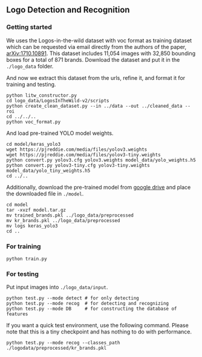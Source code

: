 ## Logo Detection and Recognition

### Getting started
We uses the Logos-in-the-wild dataset with voc format as training dataset which can be requested via email directly from the authors of the paper, [arXiv:1710.10891](https://arxiv.org/abs/1710.10891). This dataset includes 11,054 images with 32,850 bounding boxes for a total of 871 brands.
Download the dataset and put it in the `./logo_data` folder.

And now we extract this dataset from the urls, refine it, and format it for training and testing.
```
python litw_constructor.py
cd logo_data/LogosInTheWild-v2/scripts
python create_clean_dataset.py --in ../data --out ../cleaned_data --roi
cd ../../..
python voc_format.py
```

And load pre-trained YOLO model weights.
```
cd model/keras_yolo3
wget https://pjreddie.com/media/files/yolov3.weights
wget https://pjreddie.com/media/files/yolov3-tiny.weights
python convert.py yolov3.cfg yolov3.weights model_data/yolo_weights.h5
python convert.py yolov3-tiny.cfg yolov3-tiny.weights model_data/yolo_tiny_weights.h5
cd ../..
```

Additionally, download the pre-trained model from [google drive](https://drive.google.com/drive/folders/1LqsGfV-KBnP1tjH94LselZer_K4tx6in?usp=sharing) and place the downloaded file in `./model`.

```
cd model
tar -xvzf model.tar.gz
mv trained_brands.pkl ../logo_data/preprocessed
mv kr_brands.pkl ../logo_data/preprocessed
mv logs keras_yolo3
cd ..
```

### For training
```
python train.py
```

### For testing
Put input images into `./logo_data/input`.
```
python test.py --mode detect # for only detecting
python test.py --mode recog  # for detecting and recognizing
python test.py --mode DB     # for constructing the database of features
```
If you want a quick test environment, use the following command.
Please note that this is a tiny checkpoint and has nothing to do with performance.
```
python test.py --mode recog --classes_path ./logodata/preprocessed/kr_brands.pkl
```